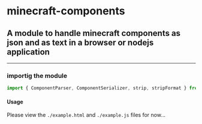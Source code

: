 # minecraft-components

## A module to handle minecraft components as json and as text in a browser or nodejs application

---

### importig the module

```js
import { ComponentParser, ComponentSerializer, strip, stripFormat } from 'minecraft-components';
```

#### Usage

Please view the `./example.html` and `./example.js` files for now...
